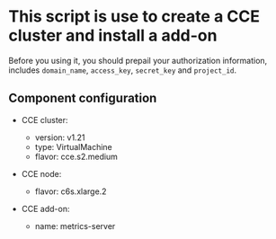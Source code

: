 # This script is use to create a CCE cluster and install a add-on

Before you using it, you should prepail your authorization information, includes `domain_name`, `access_key`, `secret_key` and `project_id`.

## Component configuration

* CCE cluster:
  + version: v1.21
  + type: VirtualMachine
  + flavor: cce.s2.medium

* CCE node:
  + flavor: c6s.xlarge.2

* CCE add-on:
  + name: metrics-server
